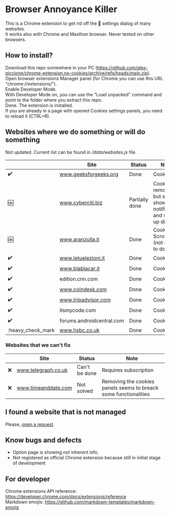 # Browser Annoyance Killer

This is a Chrome extension to get rid off the :cookie: settings dialog of many websites.  
It works also with Chrome and  Maxthon browser. Never tested on other browsers.  

## How to install?

Download this repo somewhere in your PC (<https://github.com/alex-piccione/chrome-extension.no-cookies/archive/refs/heads/main.zip>).  
Open browser extensions Manager panel (for Chrome you can use this URL "chrome://extensions/").  
Enable Developer Mode.  
With Developer Mode on, you can use the "Load unpacked" command and point to the folder where you extract this repo.  
Done. The extension is installed.  
If you are already in a page with opened Cookies settings panels, you need to reload it (CTRL+R).
  
## Websites where we do something or will do something

Not updated. Current list can be found in _/data/websites.js_ file.  

|                    | Site                      | Status         | Note                                                               |
| ------------------ | ------------------------- | -------------- | ------------------------------------------------------------------ |
| :heavy_check_mark: | www.geeksforgeeks.org     | Done           | Cookies                                                            |
| :ok:               | www.cyberciti.biz         | Partially done | Cookies removed but still shows up notification and sign-up dialog |
| :ok:               | www.aranzulla.it          | Done           | Cookies, Scrolling (not easy to do)                                |
| :heavy_check_mark: | www.letuelezioni.it       | Done           | Cookies                                                            |
| :heavy_check_mark: | www.blablacar.it          | Done           | Cookies                                                            |
| :heavy_check_mark: | edition.cnn.com           | Done           | Cookies                                                            |
| :heavy_check_mark: | www.coindesk.com          | Done           | Cookies                                                            |
| :heavy_check_mark: | www.tripadvisor.com       | Done           | Cookies                                                            |
| :heavy_check_mark: | itsmycode.com             | Done           | Cookies                                                            |
| :heavy_check_mark: | forums.androidcentral.com | Done           | Cookies                                                            |
| :heavy_check_mark  | www.hsbc.co.uk            | Done           | Cookies                                                            |

### Websites that we can't fix

|     | Site                | Status        | Note                                                             |
| --- | ------------------- | ------------- | ---------------------------------------------------------------- |
| :x: | www.telegraph.co.uk | Can't be done | Requires subscription                                            |
| :x: | www.timeanddate.com | Not solved    | Removing the cookies panels seems to breack some functionalities |

## I found a website that is not managed

Please, [open a request](https://github.com/alex-piccione/chrome-extension.no-cookies/issues/new?title=Suggest%20of%20website%20to%20manage&body=Hi,%20I%27d%20like%20that%20this%20extension%20manage%20this%20website:%20...%20Thank%20you.).

## Know bugs and defects

- Option page is showing not inherent info.
- Not registered as official Chrome extension because still in initial stage of development

## For developer

Chrome extensions API reference: https://developer.chrome.com/docs/extensions/reference  
Markdown emojis: https://github.com/markdown-templates/markdown-emojis
